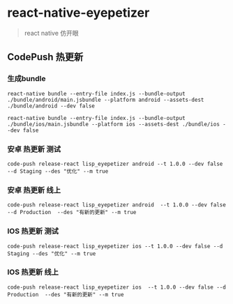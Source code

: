 # react-native-eyepetizer
> react native 仿开眼

## CodePush 热更新

### 生成bundle
```
react-native bundle --entry-file index.js --bundle-output ./bundle/android/main.jsbundle --platform android --assets-dest ./bundle/android --dev false

react-native bundle --entry-file index.js --bundle-output ./bundle/ios/main.jsbundle --platform ios --assets-dest ./bundle/ios --dev false
```

### 安卓 热更新 测试
```
code-push release-react lisp_eyepetizer android --t 1.0.0 --dev false --d Staging --des "优化" --m true
```

### 安卓 热更新 线上
```
code-push release-react lisp_eyepetizer android  --t 1.0.0 --dev false --d Production  --des "有新的更新" --m true
```

### IOS 热更新 测试
```
code-push release-react lisp_eyepetizer ios --t 1.0.0 --dev false --d Staging --des "优化" --m true
```

### IOS 热更新 线上
```
code-push release-react lisp_eyepetizer ios  --t 1.0.0 --dev false --d Production  --des "有新的更新" --m true
```
